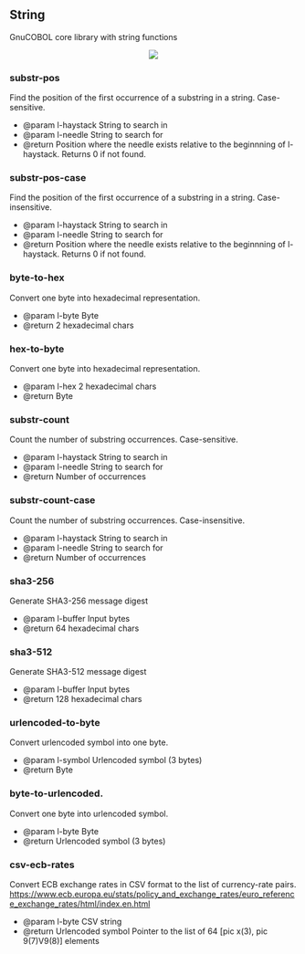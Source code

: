 ## String
GnuCOBOL core library with string functions

<p align="center">
  <img src="https://github.com/OlegKunitsyn/core-string/workflows/Docker%20Image%20CI/badge.svg" />
</p>

### substr-pos
Find the position of the first occurrence of a substring in a string.
Case-sensitive. 

- @param l-haystack String to search in
- @param l-needle String to search for
- @return Position where the needle exists relative to the beginnning of l-haystack. Returns 0 if not found.

### substr-pos-case
Find the position of the first occurrence of a substring in a string.
Case-insensitive.
 
- @param l-haystack String to search in
- @param l-needle String to search for
- @return Position where the needle exists relative to the beginnning of l-haystack. Returns 0 if not found.

### byte-to-hex
Convert one byte into hexadecimal representation. 

- @param l-byte Byte
- @return 2 hexadecimal chars

### hex-to-byte
Convert one byte into hexadecimal representation.
- @param l-hex 2 hexadecimal chars
- @return Byte

### substr-count
Count the number of substring occurrences. Case-sensitive.

- @param l-haystack String to search in
- @param l-needle String to search for
- @return Number of occurrences

### substr-count-case
Count the number of substring occurrences. Case-insensitive.
 
- @param l-haystack String to search in
- @param l-needle String to search for
- @return Number of occurrences

### sha3-256
Generate SHA3-256 message digest

- @param l-buffer Input bytes
- @return 64 hexadecimal chars

### sha3-512
Generate SHA3-512 message digest

- @param l-buffer Input bytes
- @return 128 hexadecimal chars

### urlencoded-to-byte
Convert urlencoded symbol into one byte.
 
- @param l-symbol Urlencoded symbol (3 bytes)
- @return Byte

### byte-to-urlencoded.
Convert one byte into urlencoded symbol.
 
- @param l-byte Byte
- @return Urlencoded symbol (3 bytes)

### csv-ecb-rates
Convert ECB exchange rates in CSV format to the list of currency-rate pairs.   
https://www.ecb.europa.eu/stats/policy_and_exchange_rates/euro_reference_exchange_rates/html/index.en.html

- @param l-byte CSV string
- @return Urlencoded symbol Pointer to the list of 64 [pic x(3), pic 9(7)V9(8)] elements
